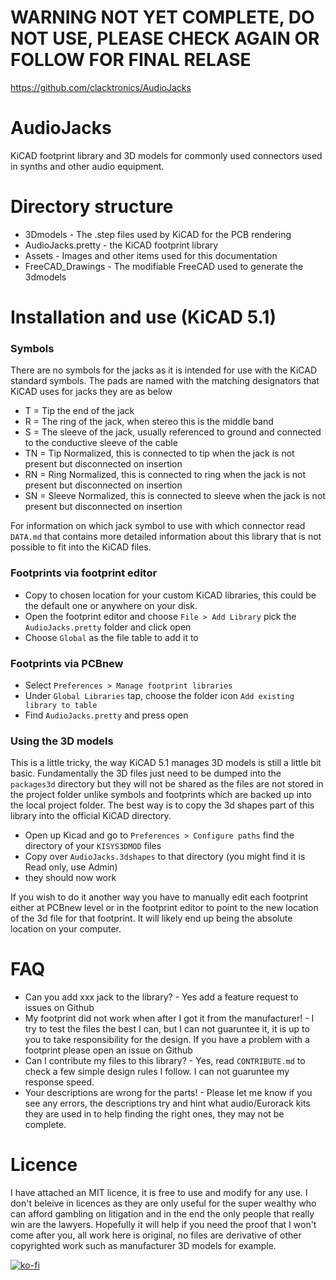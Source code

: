 # WARNING NOT YET COMPLETE, DO NOT USE, PLEASE CHECK AGAIN OR FOLLOW FOR FINAL RELASE
https://github.com/clacktronics/AudioJacks

# AudioJacks
KiCAD footprint library and 3D models for commonly used connectors used in synths and other audio equipment.

# Directory structure
* 3Dmodels - The .step files used by KiCAD for the PCB rendering
* AudioJacks.pretty - the KiCAD footprint library
* Assets - Images and other items used for this documentation
* FreeCAD_Drawings - The modifiable FreeCAD used to generate the 3dmodels

# Installation and use (KiCAD 5.1)

### Symbols
There are no symbols for the jacks as it is intended for use with the KiCAD standard symbols. The pads are named with the matching designators that KiCAD uses for jacks they are as below

* T = Tip the end of the jack
* R = The ring of the jack, when stereo this is the middle band
* S = The sleeve of the jack, usually referenced to ground and connected to the conductive sleeve of the cable
* TN = Tip Normalized, this is connected to tip when the jack is not present but disconnected on insertion
* RN = Ring Normalized, this is connected to ring when the jack is not present but disconnected on insertion
* SN = Sleeve Normalized, this is connected to sleeve when the jack is not present but disconnected on insertion

For information on which jack symbol to use with which connector read `DATA.md` that contains more detailed information about this library that is not possible to fit into the KiCAD files.


### Footprints via footprint editor
* Copy to chosen location for your custom KiCAD libraries, this could be the default one or anywhere on your disk.
* Open the footprint editor and choose `File > Add Library` pick the `AudioJacks.pretty` folder and click open
* Choose `Global` as the file table to add it to 

### Footprints via PCBnew
* Select `Preferences > Manage footprint libraries`
* Under `Global Libraries` tap, choose the folder icon `Add existing library to table`
* Find `AudioJacks.pretty` and press open

### Using the 3D models
This is a little tricky, the way KiCAD 5.1 manages 3D models is still a little bit basic. Fundamentally the 3D files just need to be dumped into the `packages3d` directory but they will not be shared as the files are not stored in the project folder unlike symbols and footprints which are backed up into the local project folder. The best way is to copy the 3d shapes part of this library into the official KiCAD directory. 

* Open up Kicad and go to `Preferences > Configure paths` find the directory of your `KISYS3DMOD` files
* Copy over `AudioJacks.3dshapes` to that directory (you might find it is Read only, use Admin)
* they should now work

If you wish to do it another way you have to manually edit each footprint either at PCBnew level or in the footprint editor to point to the new location of the 3d file for that footprint. It will likely end up being the absolute location on your computer.

# FAQ
* Can you add xxx jack to the library? - Yes add a feature request to issues on Github
* My footprint did not work when after I got it from the manufacturer! - I try to test the files the best I can, but I can not guaruntee it, it is up to you to take responsibility for the design. If you have a problem with a footprint please open an issue on Github
* Can I contribute my files to this library? - Yes, read `CONTRIBUTE.md` to check a few simple design rules I follow. I can not guaruntee my response speed.
* Your descriptions are wrong for the parts! - Please let me know if you see any errors, the descriptions try and hint what audio/Eurorack kits they are used in to help finding the right ones, they may not be complete.

# Licence

I have attached an MIT licence, it is free to use and modify for any use. I don't beleive in licences as they are only useful for the super wealthy who can afford gambling on litigation and in the end the only people that really win are the lawyers. Hopefully it will help if you need the proof that I won't come after you, all work here is original, no files are derivative of other copyrighted work such as manufacturer 3D models for example.

[![ko-fi](https://ko-fi.com/img/githubbutton_sm.svg)](https://ko-fi.com/M4M340M71)
